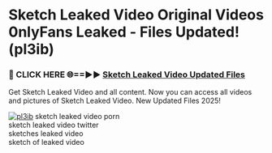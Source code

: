 # Sketch Leaked Video Original Videos 0nlyFans Leaked - Files Updated! (pl3ib)

<h3>🔴 CLICK HERE 🌐==►► <a href="https://tinyurl.com/2wckxsce" rel="nofollow">Sketch Leaked Video Updated Files</a></h3>

Get Sketch Leaked Video and all content. Now you can access all videos and pictures of Sketch Leaked Video. New Updated Files 2025!

[![pl3ib](https://i.imgur.com/AFduVYN.gif)](https://tinyurl.com/2wckxsce)
sketch leaked video porn<br>
sketch leaked video twitter<br>
sketches leaked video<br>
sketch of leaked video